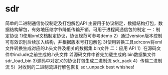 # sdr
简单的二进制通信协议制定及打包解包API
  主要用于协议制定，数据结构打包，数据结构解包，有效地压缩字节降低传输开销。可用于进程间通信包的制定
  一：制定协议
  1)使用xml文档制定协议，协议规范可参考demo
  2）通过version版本控制可有效识别后续加入结构，并根据版本号打包解包
  3)使用转换工具sdrconv将xml文件转换生成对应的.h头文件及相关的数据集.bin文件
  二：应用 API
  1）在源码文件中include之前生成的.h头文件
  2)源码文件中首先加载生成的.bin数据集文件 sdr_load_bin
  3)源码中对定义的协议打包生成二进制流 sdr_pack
  4）传输二进制流
  5）对收到的二进制流进行解包恢复  sdr_unpack
best whishes!
